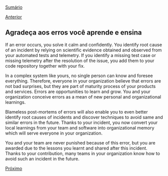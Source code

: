 [Sumário](https://github.com/lucasfantacuci/DevOpsRevelado/blob/master/README.md)


[Anterior](https://github.com/lucasfantacuci/DevOpsRevelado/blob/master/CHAPTER03/3-4-YOUCREATEWITHQUALIDADEEMONITORAMENTO.md)


## Agradeça aos erros você aprende e ensina


If an error occurs, you solve it calm and confidently.
You identify root cause of an incident by relying on
scientific evidence obtained and observed from your
automated tests and telemetry. If you identify a
missing test case or missing telemetry after the
resolution of the issue, you add them to your code
repository together with your fix.


In a complex system like yours, no single person can
know and foresee everything. Therefore, everyone in
your organization believe that errors are not bad
surprises, but they are part of maturity process of
your products and services. Errors are opportunities
to learn and grow. You and your organization
conceive errors as a mean of new personal and
organizational learnings.


Blameless post-mortems of errors will also enable
you to even better identify root causes of incidents
and discover techniques to avoid same and similar
errors in the future. Thanks to your incident, you
now convert your local learnings from your team and
software into organizational memory which will serve
everyone in your organization. 


You and your team are never punished because of
this error, but you are awarded due to the lessons
you learnt and shared after this incident. Thanks to
your contribution, many teams in your organization
know how to avoid such an incident in the future. 


[Próximo]()
